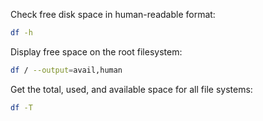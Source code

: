 Check free disk space in human-readable format:
```bash
df -h
```

Display free space on the root filesystem:
```bash
df / --output=avail,human
```

Get the total, used, and available space for all file systems:
```bash
df -T
```